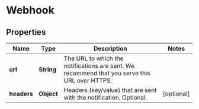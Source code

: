 
# Webhook

## Properties
Name | Type | Description | Notes
------------ | ------------- | ------------- | -------------
**url** | **String** | The URL to which the notifications are sent. We recommend that you serve this URL over HTTPS. | 
**headers** | **Object** | Headers (key/value) that are sent with the notification. Optional. |  [optional]



